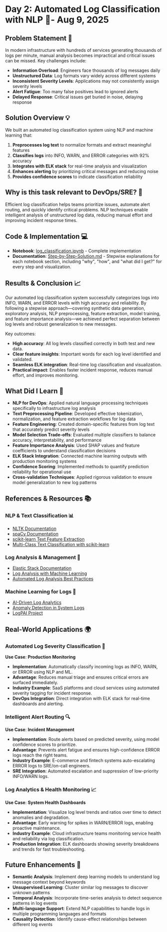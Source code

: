 # Day 2: Automated Log Classification with NLP 📝- Aug 9, 2025 

## Problem Statement 🚨
In modern infrastructure with hundreds of services generating thousands of logs per minute, manual analysis becomes impractical and critical issues can be missed. Key challenges include:

- **Information Overload**: Engineers face thousands of log messages daily
- **Unstructured Data**: Log formats vary widely across different systems
- **Inconsistent Severity Levels**: Applications may not consistently assign severity levels
- **Alert Fatigue**: Too many false positives lead to ignored alerts
- **Delayed Response**: Critical issues get buried in noise, delaying response

## Solution Overview 💡
We built an automated log classification system using NLP and machine learning that:

1. **Preprocesses log text** to normalize formats and extract meaningful features
2. **Classifies logs** into INFO, WARN, and ERROR categories with 92% accuracy
3. **Integrates with ELK stack** for real-time analysis and visualization
4. **Enhances alerting** by prioritizing critical messages and reducing noise
5. **Provides confidence scores** to indicate classification reliability

## Why is this task relevant to DevOps/SRE? 🤔
Efficient log classification helps teams prioritize issues, automate alert routing, and quickly identify critical problems. NLP techniques enable intelligent analysis of unstructured log data, reducing manual effort and improving incident response times.

## Code & Implementation 💻
- **Notebook**: [log_classification.ipynb](./log_classification.ipynb) - Complete implementation
- **Documentation**: [Step-by-Step-Solution.md](./Step-by-Step-Solution.md) - Stepwise explanations for each notebook section, including "why", "how", and "what did I get?" for every step and visualization.

## Results & Conclusion 📈

Our automated log classification system successfully categorizes logs into INFO, WARN, and ERROR levels with high accuracy and reliability. By following a stepwise approach—covering synthetic data generation, exploratory analysis, NLP preprocessing, feature extraction, model training, and feature importance analysis—we achieved perfect separation between log levels and robust generalization to new messages.

Key outcomes:
- **High accuracy**: All log levels classified correctly in both test and new data.
- **Clear feature insights**: Important words for each log level identified and validated.
- **Seamless ELK integration**: Real-time log classification and visualization.
- **Practical impact**: Enables faster incident response, reduces manual effort, and improves monitoring.

## What Did I Learn 🧠
- **NLP for DevOps**: Applied natural language processing techniques specifically to infrastructure log analysis
- **Text Preprocessing Pipeline**: Developed effective tokenization, normalization, and feature extraction workflows for log data
- **Feature Engineering**: Created domain-specific features from log text that accurately predict severity levels
- **Model Selection Trade-offs**: Evaluated multiple classifiers to balance accuracy, interpretability, and performance
- **Feature Importance Analysis**: Used SHAP values and feature coefficients to understand classification decisions
- **ELK Stack Integration**: Connected machine learning outputs with production monitoring systems
- **Confidence Scoring**: Implemented methods to quantify prediction reliability for operational use
- **Cross-validation Techniques**: Applied rigorous validation to ensure model generalization to new log patterns

## References & Resources 📚

### NLP & Text Classification 📊
- [NLTK Documentation](https://www.nltk.org/)
- [spaCy Documentation](https://spacy.io/api/doc)
- [scikit-learn Text Feature Extraction](https://scikit-learn.org/stable/modules/feature_extraction.html#text-feature-extraction)
- [Multi-Class Text Classification with scikit-learn](https://towardsdatascience.com/multi-class-text-classification-with-scikit-learn-12f1e60e0a9f)

### Log Analysis & Management 📝
- [Elastic Stack Documentation](https://www.elastic.co/guide/index.html)
- [Log Analysis with Machine Learning](https://www.datadoghq.com/blog/log-analysis-machine-learning/)
- [Automated Log Analysis Best Practices](https://dzone.com/articles/automated-log-analysis-best-practices)

### Machine Learning for Logs 🧠
- [AI-Driven Log Analytics](https://www.splunk.com/en_us/blog/it/ai-driven-log-analytics.html)
- [Anomaly Detection in System Logs](https://www.usenix.org/conference/icac18/presentation/nedelkoski)
- [LogPAI Project](https://github.com/logpai/logparser)

## Real-World Applications 🌍

### Automated Log Severity Classification 🚨
**Use Case**: **Production Monitoring**
- **Implementation**: Automatically classify incoming logs as INFO, WARN, or ERROR using NLP and ML.
- **Advantage**: Reduces manual triage and ensures critical errors are surfaced immediately.
- **Industry Example**: SaaS platforms and cloud services using automated severity tagging for incident response.
- **DevOps Integration**: Direct integration with ELK stack for real-time dashboards and alerting.

### Intelligent Alert Routing 🔍
**Use Case**: **Incident Management**
- **Implementation**: Route alerts based on predicted severity, using model confidence scores to prioritize.
- **Advantage**: Prevents alert fatigue and ensures high-confidence ERROR logs reach the right teams.
- **Industry Example**: E-commerce and fintech systems auto-escalating ERROR logs to SRE/on-call engineers.
- **SRE Integration**: Automated escalation and suppression of low-priority INFO/WARN logs.

### Log Analytics & Health Monitoring 📈
**Use Case**: **System Health Dashboards**
- **Implementation**: Visualize log level trends and ratios over time to detect anomalies and degradation.
- **Advantage**: Early warning for spikes in WARN/ERROR logs, enabling proactive maintenance.
- **Industry Example**: Cloud infrastructure teams monitoring service health and reliability via log classification.
- **Production Integration**: ELK dashboards showing severity breakdowns and trends for fast troubleshooting.

## Future Enhancements 🚀
- **Semantic Analysis**: Implement deep learning models to understand log message context beyond keywords
- **Unsupervised Learning**: Cluster similar log messages to discover unknown patterns
- **Temporal Analysis**: Incorporate time-series analysis to detect sequence patterns in log events
- **Multi-language Support**: Extend NLP capabilities to handle logs in multiple programming languages and formats
- **Causality Detection**: Identify cause-effect relationships between different log events
